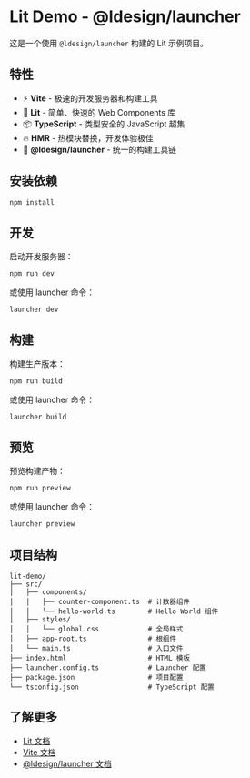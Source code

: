 # Lit Demo - @ldesign/launcher

这是一个使用 `@ldesign/launcher` 构建的 Lit 示例项目。

## 特性

- ⚡️ **Vite** - 极速的开发服务器和构建工具
- 🎨 **Lit** - 简单、快速的 Web Components 库
- 📦 **TypeScript** - 类型安全的 JavaScript 超集
- 🔥 **HMR** - 热模块替换，开发体验极佳
- 🚀 **@ldesign/launcher** - 统一的构建工具链

## 安装依赖

```bash
npm install
```

## 开发

启动开发服务器：

```bash
npm run dev
```

或使用 launcher 命令：

```bash
launcher dev
```

## 构建

构建生产版本：

```bash
npm run build
```

或使用 launcher 命令：

```bash
launcher build
```

## 预览

预览构建产物：

```bash
npm run preview
```

或使用 launcher 命令：

```bash
launcher preview
```

## 项目结构

```
lit-demo/
├── src/
│   ├── components/
│   │   ├── counter-component.ts  # 计数器组件
│   │   └── hello-world.ts        # Hello World 组件
│   ├── styles/
│   │   └── global.css            # 全局样式
│   ├── app-root.ts               # 根组件
│   └── main.ts                   # 入口文件
├── index.html                    # HTML 模板
├── launcher.config.ts            # Launcher 配置
├── package.json                  # 项目配置
└── tsconfig.json                 # TypeScript 配置
```

## 了解更多

- [Lit 文档](https://lit.dev/)
- [Vite 文档](https://vitejs.dev/)
- [@ldesign/launcher 文档](../../README.md)

